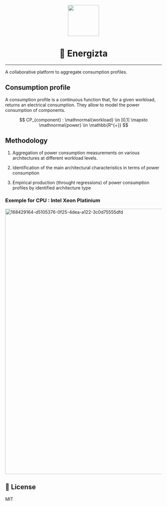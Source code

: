 <p align="center">
    <img src="https://boavizta.org/media/site/d84925bc94-1642413712/boavizta-logo-4.png" width="100">
</p>
<h1 align="center">
  🔌 Energizta
</h1>

---

A collaborative platform to aggregate consumption profiles.


## Consumption profile

A consumption profile is a continuous function that, for a given workload, returns an electrical consumption. They allow to model the power consumption of components.

$$
CP_{component} : \mathnormal{workload} \in [0,1] \mapsto \mathnormal{power} \in \mathbb{R^{+}}
$$

## Methodology

1. Aggregation of power consumption measurements on various architectures at different workload levels.

2. Identification of the main architectural characteristics in terms of power consumption 

3. Empirical production (throught regressions) of power consumption profiles by identified architecture type

### Exemple for CPU : Intel Xeon Platinium

<img width="854" alt="168429164-d5105376-0f25-4dea-a122-3c0d75555dfd" src="https://user-images.githubusercontent.com/24867893/190581083-9d14ff64-9732-4a86-8e16-c29a48a32e3b.png">

## :scroll: License

MIT
